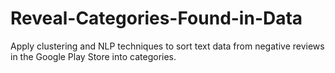 # Reveal-Categories-Found-in-Data
Apply clustering and NLP techniques to sort text data from negative reviews in the Google Play Store into categories.
